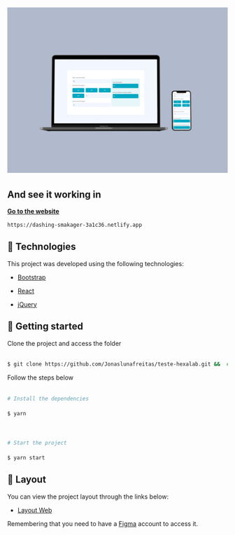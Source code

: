<h1  align="center">

<img  alt="Podcastr"  title="Podcastr"  src="https://github.com/Jonaslunafreitas/teste-hexalab/blob/main/img/Mockup.png" />
                                    

  
  
  
  
  ## And see it working in

**[Go to the website](https://dashing-smakager-3a1c36.netlify.app)**
```bash
https://dashing-smakager-3a1c36.netlify.app
``` 
  
## 🧪 Technologies

  

This project was developed using the following technologies:

  

- [Bootstrap](https://getbootstrap.com/)

- [React](https://reactjs.org)

- [jQuery](https://jquery.com/)

  

## 🚀 Getting started

  

Clone the project and access the folder

  

```bash

$ git clone https://github.com/Jonaslunafreitas/teste-hexalab.git &&  cd teste-hexalab

```

  

Follow the steps below

```bash

# Install the dependencies

$ yarn

  

# Start the project

$ yarn start

```

 
  

## 🔖 Layout

  

You can view the project layout through the links below:

  

- [Layout Web](https://www.figma.com/file/sddF218fheR2zbo1NXIeRV/Teste-Front-End?node-id=0%3A1)

  

Remembering that you need to have a [Figma](http://figma.com/) account to access it.

